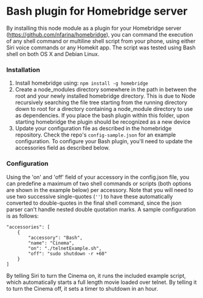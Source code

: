 # Bash plugin for Homebridge server

By installing this node module as a plugin for your Homebridge server (https://github.com/nfarina/homebridge), you can command the execution of any shell command or multiline shell script from your phone, using either Siri voice commands or any Homekit app.
The script was tested using Bash shell on both OS X and Debian Linux.

### Installation
1. Install homebridge using: `npm install -g homebridge`
2. Create a node_modules directory somewhere in the path in between the root and your newly installed homebridge directory. This is due to Node recursively searching the file tree starting from the running directory down to root for a directory containing a node_module directory to use as dependencies. If you place the bash plugin within this folder, upon starting homebridge the plugin should be recognized as a new device
3. Update your configuration file as described in the homebridge repository. Check the repo's `config-sample.json` for an example configuration. To configure your Bash plugin, you'll need to update the accessories field as described below.

### Configuration
Using the 'on' and 'off' field of your accessory in the config.json file, you can predefine a maximum of two shell commands or scripts (both options are shown in the example below) per accessory. Note that you will need to use two successive single-quotes (`''`) to have these automatically converted to double-quotes in the final shell command, since the json parser can't handle nested double quotation marks. A sample configuration is as follows:

```
"accessories": [
	{
		"accessory": "Bash",
		"name": "Cinema",
		"on": "./telnetExample.sh",
		"off": "sudo shutdown -r +60"
	}
]
```
By telling Siri to turn the Cinema on, it runs the included example script, which automatically starts a full length movie loaded over telnet. By telling it to turn the Cinema off, it sets a timer to shutdown in an hour. 
